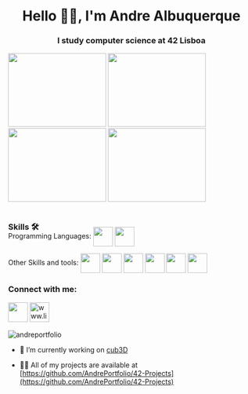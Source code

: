 <h1 align="center">Hello 👋🏼, I'm Andre Albuquerque</h1>
<h3 align="center">I study computer science at 42 Lisboa</h3>

<p align="left">
  <img src="https://media.giphy.com/media/R0ErGoZ2b8c7VcYr6Q/giphy.gif" width="200" height="150">
  <img src="https://media.giphy.com/media/YC7cyheiIMtZNIvsa5/giphy.gif" width="200" height="150">
  <img src="https://media.giphy.com/media/jYv31ia7eN0ZYNIwpr/giphy.gif" width="200" height="150">
  <img src="https://media.giphy.com/media/Mt1zgxr1re5M1dHopE/giphy.gif" width="200" height="150">
</p>



<h3 align="left" style="display: inline-block; vertical-align: middle; margin-bottom: -30px;">Skills 🛠</h3>

Programming Languages:
<img src="https://cdn.icon-icons.com/icons2/2415/PNG/512/c_original_logo_icon_146611.png" style="vertical-align: middle;" width="40" height="40">
<img src="https://www.vikingsoftware.com/wp-content/uploads/2024/02/C-2.png" style="vertical-align: middle;" width="40" height="40">

Other Skills and tools:
<img src="https://encrypted-tbn0.gstatic.com/images?q=tbn:ANd9GcTErDd5tG9fDtgWt11AgKSo2PatxntBLoDQ5dF7BFtZpg&s" style="vertical-align: middle;" width="40" height="40">
<img src="https://cdn.icon-icons.com/icons2/2397/PNG/512/microsoft_office_excel_logo_icon_145720.png" style="vertical-align: middle;" width="40" height="40">
<img src="https://cdn-icons-png.flaticon.com/512/919/919853.png" style="vertical-align: middle;" width="40" height="40">
<img src="https://upload.wikimedia.org/wikipedia/commons/thumb/3/3f/Git_icon.svg/2048px-Git_icon.svg.png" style="vertical-align: middle;" width="40" height="40">
<img src="https://upload.wikimedia.org/wikipedia/commons/thumb/e/e9/Notion-logo.svg/2048px-Notion-logo.svg.png" style="vertical-align: middle;" width="40" height="40">
<img src="https://hermes.dio.me/articles/cover/6bd19293-5be0-41f9-bdd7-5fc55ab992a4.png" style="vertical-align: middle;" width="40" height="40">






<h3 align="left">Connect with me:</h3>
<p align="left">
  <a href="mailto:fxandrealb@gmail.com" style="text-decoration: none; outline: none;">
    <img src="https://play-lh.googleusercontent.com/KSuaRLiI_FlDP8cM4MzJ23ml3og5Hxb9AapaGTMZ2GgR103mvJ3AAnoOFz1yheeQBBI=w240-h480-rw" width="40" height="40">
  </a>
  
  <a href="https://linkedin.com/in/www.linkedin.com/in/andré-albuquerque" target="_blank" style="text-decoration: none; outline: none;">
    <img src="https://upload.wikimedia.org/wikipedia/commons/thumb/8/81/LinkedIn_icon.svg/2048px-LinkedIn_icon.svg.png" alt="www.linkedin.com/in/andré-albuquerque" height="40" width="40">
  </a>
</p>

<p><img align="center" src="https://github-readme-stats.vercel.app/api/top-langs?username=andreportfolio&show_icons=true&locale=en&layout=compact" alt="andreportfolio" /></p>


- 🔭 I’m currently working on [cub3D](https://github.com/btoksoez/cub3d.git)

- 👨‍💻 All of my projects are available at [https://github.com/AndrePortfolio/42-Projects](https://github.com/AndrePortfolio/42-Projects)
